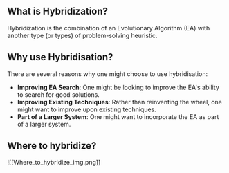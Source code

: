 ## What is Hybridization?
Hybridization is the combination of an Evolutionary Algorithm (EA) with another type (or types) of problem-solving heuristic.

## Why use Hybridisation?
There are several reasons why one might choose to use hybridisation:
- **Improving EA Search**: One might be looking to improve the EA's ability to search for good solutions.
- **Improving Existing Techniques**: Rather than reinventing the wheel, one might want to improve upon existing techniques.
- **Part of a Larger System**: One might want to incorporate the EA as part of a larger system.

## Where to hybridize?
![[Where_to_hybridize_img.png]]
